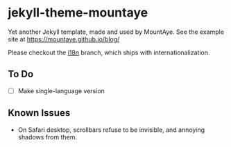 # jekyll-theme-mountaye

Yet another Jekyll template, made and used by MountAye. See the example site at https://mountaye.github.io/blog/

Please checkout the [i18n](https://github.com/MountAye/jekyll-theme-mountaye/tree/i18n) branch, which ships with internationalization. 

## To Do

- [ ] Make single-language version

## Known Issues

- On Safari desktop, scrollbars refuse to be invisible, and annoying shadows from them.
 
